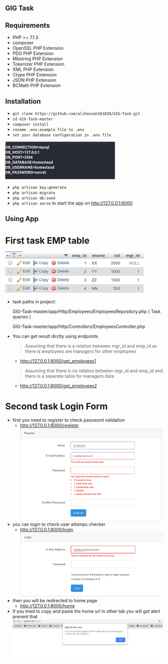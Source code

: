 ## GIG Task

## Requirements
- PHP >= 7.1.3
- composer
- OpenSSL PHP Extension
- PDO PHP Extension
- Mbstring PHP Extension
- Tokenizer PHP Extension
- XML PHP Extension
- Ctype PHP Extension
- JSON PHP Extension
- BCMath PHP Extension

## Installation 
* `git clone https://github.com/alihassan161820/GIG-Task.git`
* `cd GIG-Task-master`
* `composer install`
* `rename .env.example file to .env`
* `set your database configeration in .env file`

![database configerations](https://github.com/alihassan161820/GIG-Task/blob/master/public/imgs/configeration.png)

* `php artisan key:generate`
* `php artisan migrate`
* `php artisan db:seed`
* `php artisan serve` to start the app on http://127.0.0.1:8000


## Using App
 # First task EMP table
 ![employees table](https://github.com/alihassan161820/GIG-Task/blob/master/public/imgs/employeestable.png)
 - task paths in project: 
 
    GIG-Task-master/app/Http/Employees/EmployeesRepository.php ( Task queries )
    
    GIG-Task-master/app/Http/Controllers/EmployeesController.php 
    
 - You can get result dirctly using endpoints 

    > Assuming that there is a relation between mgr_id and emp_id as 
    > there is employees are managers for other employees
    
   * http://127.0.0.1:8000/get_employees1
   
    > Assuming that there is no relation between mgr_id and emp_id 
    >  and there is a seperate table for managers data
    
   * http://127.0.0.1:8000/get_employees2
   
 # Second task Login Form
 - first you need to register to check password validation 
    * http://127.0.0.1:8000/register
 ![registeration](https://github.com/alihassan161820/GIG-Task/blob/master/public/imgs/register.png)
 - you can login to check user attamps checker
    * http://127.0.0.1:8000/login
 ![attamps](https://github.com/alihassan161820/GIG-Task/blob/master/public/imgs/attamps.png)
 - then you will be redirected to home page 
    * http://127.0.0.1:8000/home
 - if you tried to copy and paste the home url in other tab you will get alert prevent that 
 ![attamps](https://github.com/alihassan161820/GIG-Task/blob/master/public/imgs/alert.png)
